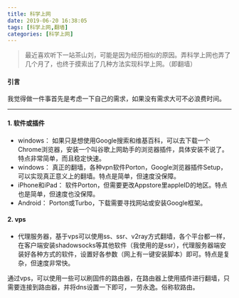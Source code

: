 ```yaml
---
title: 科学上网
date: 2019-06-20 16:38:05
tags: [科学上网,翻墙]
categories: [科学上网]
---
```

>最近喜欢听下一站茶山刘，可能是因为经历相似的原因。弄科学上网也弄了几个月了，也终于摸索出了几种方法实现科学上网。（即翻墙）

#### 引言

我觉得做一件事首先是考虑一下自己的需求，如果没有需求大可不必浪费时间。

---

<!-- more -->

#### 1. 软件或插件

* windows： 如果只是想使用Google搜索和维基百科，可以去下载一个Chrome浏览器，安装一个叫谷歌上网助手的浏览器插件，具体安装不说了。特点非常简单，而且稳定快速。
* windows： 真正的翻墙，各种vpn软件Porton，Google浏览器插件Setup，可以实现真正意义上的翻墙。特点是简单，但速度没保障。
* iPhone和iPad： 软件Porton，但需要更改Appstore里appleID的地区。特点也是简单，但速度也没保障。
* Android： Porton或Turbo，下载需要寻找网站或安装Google框架。

#### 2. vps

* 代理服务器，基于vps可以使用ss、ssr、v2ray方式翻墙，各个平台都一样，在客户端安装shadowsocks等其他软件（我使用的是ssr），代理服务器端安装好各种方式的软件，设置好各参数（网上有一键安装脚本）即可。特点是复杂，但速度非常快。

通过vps，可以使用一些可以刷固件的路由器，在路由器上使用插件进行翻墙，只需要连接到路由器，并将dns设置一下即可，一劳永逸。俗称软路由。
